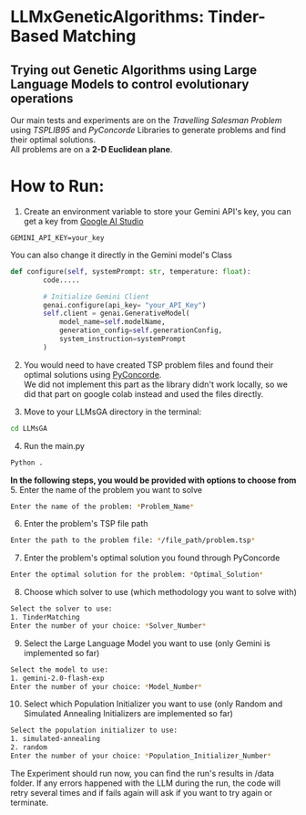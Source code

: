 # LLMxGeneticAlgorithms: Tinder-Based Matching
## Trying out Genetic Algorithms using Large Language Models to control evolutionary operations
Our main tests and experiments are on the *Travelling Salesman Problem* using *TSPLIB95* and *PyConcorde* Libraries to generate problems and find their optimal solutions.  
All problems are on a **2-D Euclidean plane**.  

# How to Run:

1. Create an environment variable to store your Gemini API's key, you can get a key from [Google AI Studio](https://aistudio.google.com/apikey)
```env 
GEMINI_API_KEY=your_key
```
You can also change it directly in the Gemini model's Class
```python
def configure(self, systemPrompt: str, temperature: float):
        code.....

        # Initialize Gemini Client
        genai.configure(api_key= "your_API_Key")
        self.client = genai.GenerativeModel(
            model_name=self.modelName,
            generation_config=self.generationConfig,
            system_instruction=systemPrompt
        )
```
2. You would need to have created TSP problem files and found their optimal solutions using [PyConcorde](https://github.com/jvkersch/pyconcorde).  
We did not implement this part as the library didn't work locally, so we did that part on google colab instead and used the files directly.

3. Move to your LLMsGA directory in the terminal:
```zsh
cd LLMsGA
```
4. Run the main.py
```zsh
Python .
```  
  
**In the following steps, you would be provided with options to choose from**  
5. Enter the name of the problem you want to solve
```zsh
Enter the name of the problem: *Problem_Name*

```
6. Enter the problem's TSP file path
```zsh
Enter the path to the problem file: */file_path/problem.tsp*
```
7. Enter the problem's optimal solution you found through PyConcorde
```zsh
Enter the optimal solution for the problem: *Optimal_Solution*
```
8. Choose which solver to use (which methodology you want to solve with)
```zsh
Select the solver to use:
1. TinderMatching
Enter the number of your choice: *Solver_Number*
```
9. Select the Large Language Model you want to use (only Gemini is implemented so far)
```zsh
Select the model to use:
1. gemini-2.0-flash-exp
Enter the number of your choice: *Model_Number*
```
10. Select which Population Initializer you want to use (only Random and Simulated Annealing Initializers are implemented so far)
```zsh
Select the population initializer to use:
1. simulated-annealing
2. random
Enter the number of your choice: *Population_Initializer_Number*
```

The Experiment should run now, you can find the run's results in /data folder.
If any errors happened with the LLM during the run, the code will retry several times and if fails again will ask if you want to try again or terminate.
